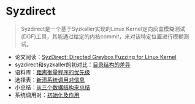 # Syzdirect

> Syzdirect是一个基于Syzkaller实现的Linux Kernel定向灰盒模糊测试(DGF)工具，其能通过给定的内核commit，来对该特定位置进行模糊测试。

* 论文阅读：[SyzDirect: Directed Greybox Fuzzing for Linux Kernel](https://6eanut.github.io/PaperReading/SyzDirect/note.html)
* syzdirect和syzkaller的初对比：[目录结构的差异](syzdirect/00-note.md)
* 语料库：[距离衡量程序的优先级](syzdirect/01-Corpus.md)
* 选择表：[新添系统调用对信息](syzdirect/02-ChoiceTable.md)
* 小总结：[从三个数据结构来总结](syzdirect/04-check.md)
* 系统调用对：[初始化及作用](syzdirect/05-CallPairMap.md)

